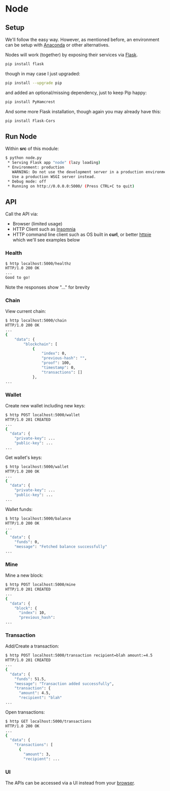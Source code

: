 # Node

## Setup

We'll follow the easy way.
However, as mentioned before, an environment can be setup with [Anaconda](https://anaconda.org/anaconda/anaconda-navigator) or other alternatives.

Nodes will work (together) by exposing their services via [Flask](http://flask.pocoo.org/).

```bash
pip install flask
```

though in may case I just upgraded:

```bash
pip install --upgrade pip
```

and added an optional/missing dependency, just to keep Pip happy:

```bash
pip install PyHamcrest
```

And some more Flask installation, though again you may already have this:

```bash
pip install Flask-Cors
```

## Run Node

Within **src** of this module:

```bash
$ python node.py
 * Serving Flask app "node" (lazy loading)
 * Environment: production
   WARNING: Do not use the development server in a production environment.
   Use a production WSGI server instead.
 * Debug mode: off
 * Running on http://0.0.0.0:5000/ (Press CTRL+C to quit)
```

## API

Call the API via:

- Browser (limited usage)
- HTTP Client such as [Insomnia](https://insomnia.rest/)
- HTTP command line client such as OS built in **curl**, or better [httpie](https://httpie.org) which we'll see examples below

### Health

```bash
$ http localhost:5000/healthz
HTTP/1.0 200 OK
...
Good to go!
```

Note the responses show "..." for brevity

### Chain

View current chain:

```bash
$ http localhost:5000/chain
HTTP/1.0 200 OK
...
{
    "data": {
        "blockchain": [
            {
                "index": 0,
                "previous-hash": "",
                "proof": 100,
                "timestamp": 0,
                "transactions": []
            },
...
```

### Wallet

Create new wallet including new keys:

```bash
$ http POST localhost:5000/wallet
HTTP/1.0 201 CREATED
...
{
  "data": {
    "private-key": ...
    "public-key": ...
...
```

Get wallet's keys:

```bash
$ http localhost:5000/wallet
HTTP/1.0 200 OK
...
{
  "data": {
    "private-key": ...
    "public-key": ...
...
```

Wallet funds:

```bash
$ http localhost:5000/balance
HTTP/1.0 200 OK
...
{
  "data": {
    "funds": 0,
    "message": "Fetched balance successfully"
...
```

### Mine

Mine a new block:

```bash
$ http POST localhost:5000/mine
HTTP/1.0 201 CREATED
...
{
  "data": {
    "block": {
      "index": 10,
      "previous_hash":
...
```

### Transaction

Add/Create a transaction:

```bash
$ http POST localhost:5000/transaction recipient=blah amount:=4.5
HTTP/1.0 201 CREATED
...
{
  "data": {
    "funds": 51.5,
    "message": "Transaction added successfully",
    "transaction": {
      "amount": 4.5,
      "recipient": "blah"
...
```

Open transactions:

```bash
$ http GET localhost:5000/transactions
HTTP/1.0 200 OK
...
{
  "data": {
    "transactions": [
      {
        "amount": 3,
        "recipient": ...
```

### UI

The APIs can be accessed via a UI instead from your [browser](http://localhost:5000).